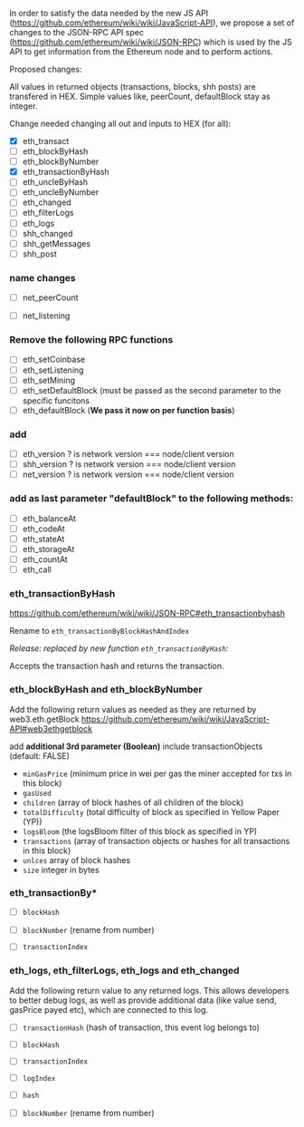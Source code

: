 In order to satisfy the data needed by the new JS API (https://github.com/ethereum/wiki/wiki/JavaScript-API), we propose a set of changes to the JSON-RPC API spec (https://github.com/ethereum/wiki/wiki/JSON-RPC) which is used by the JS API to get information from the Ethereum node and to perform actions.

Proposed changes:

All values in returned objects (transactions, blocks, shh posts) are transfered in HEX.
Simple values like, peerCount, defaultBlock stay as integer.

Change needed changing all out and inputs to HEX (for all):

- [x] eth_transact
- [ ] eth_blockByHash
- [ ] eth_blockByNumber
- [x] eth_transactionByHash
- [ ] eth_uncleByHash
- [ ] eth_uncleByNumber
- [ ] eth_changed
- [ ] eth_filterLogs
- [ ] eth_logs
- [ ] shh_changed
- [ ] shh_getMessages
- [ ] shh_post

### name changes

- [ ] net_peerCount
- [ ] net_listening


### Remove the following RPC functions

- [ ] eth_setCoinbase
- [ ] eth_setListening
- [ ] eth_setMining
- [ ] eth_setDefaultBlock (must be passed as the second parameter to the specific funcitons
- [ ] eth_defaultBlock (**We pass it now on per function basis**)

### add

- [ ] eth_version ? is network version ===  node/client version
- [ ] shh_version ? is network version ===  node/client version
- [ ] net_version ? is network version ===  node/client version

### add as last parameter "defaultBlock" to the following methods:

- [ ] eth_balanceAt
- [ ] eth_codeAt
- [ ] eth_stateAt
- [ ] eth_storageAt
- [ ] eth_countAt
- [ ] eth_call

### eth_transactionByHash
https://github.com/ethereum/wiki/wiki/JSON-RPC#eth_transactionbyhash

Rename to `eth_transactionByBlockHashAndIndex`

*Release: replaced by new function `eth_transactionByHash`:*

Accepts the transaction hash and returns the transaction.

### eth_blockByHash and eth_blockByNumber 

Add the following return values as needed as they are returned by 
web3.eth.getBlock https://github.com/ethereum/wiki/wiki/JavaScript-API#web3ethgetblock

add **additional 3rd parameter (Boolean)** include transactionObjects (default: FALSE)

* `minGasPrice` (minimum price in wei per gas the miner accepted for txs in this block)
* `gasUsed`
* `children` (array of block hashes of all children of the block)
* `totalDifficulty` (total difficulty of block as specified in Yellow Paper (YP))
* `logsBloom` (the logsBloom filter of this block as specified in YP)
* `transactions` (array of transaction objects or hashes for all transactions in this block)
* `unlces` array of block hashes
* `size` integer in bytes


### eth_transactionBy*

- [ ] `blockHash`
- [ ] `blockNumber` (rename from number)
- [ ] `transactionIndex`


### eth_logs, eth_filterLogs, eth_logs and eth_changed

Add the following return value to any returned logs. This allows developers to better debug logs, as well as provide additional data (like value send, gasPrice payed etc), which are connected to this log.

- [ ] `transactionHash` (hash of transaction, this event log belongs to)
- [ ] `blockHash`
- [ ] `transactionIndex`
- [ ] `logIndex`
- [ ] `hash`
- [ ] `blockNumber` (rename from number)


